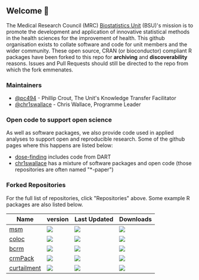## Welcome 👋

The Medical Research Council (MRC) [Biostatistics Unit](https://www.mrc-bsu.cam.ac.uk) (BSU)'s mission is to promote the development and application of innovative statistical methods in the health sciences for the improvement of health.  This github organisation exists to collate software and code for unit members and the wider community. These open source, CRAN (or bioconductor) compliant R packages have been forked to this repo for **archiving** and **discoverability** reasons. Issues and Pull Requests should still be directed to the repo from which the fork emmenates.

### Maintainers

- [@pc494](https://github.com/pc494) - Phillip Crout, The Unit's Knowledge Transfer Facilitator
- [@chr1swallace](https://github.com/chr1swallace) - Chris Wallace, Programme Leader

### Open code to support open science

As well as software packages, we also provide code used in applied analyses to support open and reproducible research.  Some of the github pages where this happens are listed below:
- [dose-finding](https://github.com/dose-finding) includes code from DART
- [chr1swallace](https://github.com/chr1swallace) has a mixture of software packages and open code (those repositories are often named "*-paper")

### Forked Repositories

For the full list of repositories, click "Repositories" above. Some example R packages are also listed below.

| Name | version | Last Updated | Downloads|
-------|---------|--------------|----------
| [msm](https://cran.r-project.org/package=msm) | ![](https://www.r-pkg.org/badges/version/msm) | ![](https://www.r-pkg.org/badges/ago/msm) | ![](https://cranlogs.r-pkg.org/badges/msm)|
| [coloc](https://cran.r-project.org/package=coloc) | ![](https://www.r-pkg.org/badges/version/coloc) | ![](https://www.r-pkg.org/badges/ago/coloc) | ![](https://cranlogs.r-pkg.org/badges/coloc)|
| [bcrm](https://cran.r-project.org/package=bcrm) | ![](https://www.r-pkg.org/badges/version/bcrm) | ![](https://www.r-pkg.org/badges/ago/bcrm) | ![](https://cranlogs.r-pkg.org/badges/bcrm)|
| [crmPack](https://cran.r-project.org/package=crmPack) | ![](https://www.r-pkg.org/badges/version/crmPack) | ![](https://www.r-pkg.org/badges/ago/crmPack) | ![](https://cranlogs.r-pkg.org/badges/crmPack)|
| [curtailment](https://cran.r-project.org/package=curtailment) | ![](https://www.r-pkg.org/badges/version/curtailment) | ![](https://www.r-pkg.org/badges/ago/curtailment) | ![](https://cranlogs.r-pkg.org/badges/curtailment)|

<!--

**Here are some ideas to get you started:**

🙋‍♀️ A short introduction - what is your organization all about?
🌈 Contribution guidelines - how can the community get involved?
👩‍💻 Useful resources - where can the community find your docs? Is there anything else the community should know?
🍿 Fun facts - what does your team eat for breakfast?
🧙 Remember, you can do mighty things with the power of [Markdown](https://docs.github.com/github/writing-on-github/getting-started-with-writing-and-formatting-on-github/basic-writing-and-formatting-syntax)
-->
